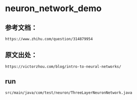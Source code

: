 # neuron_network_demo

## 参考文档：
`
https://www.zhihu.com/question/314879954
`

## 原文出处：
`
https://victorzhou.com/blog/intro-to-neural-networks/
`
## run
`src/main/java/com/test/neuron/ThreeLayerNeuronNetwork.java`